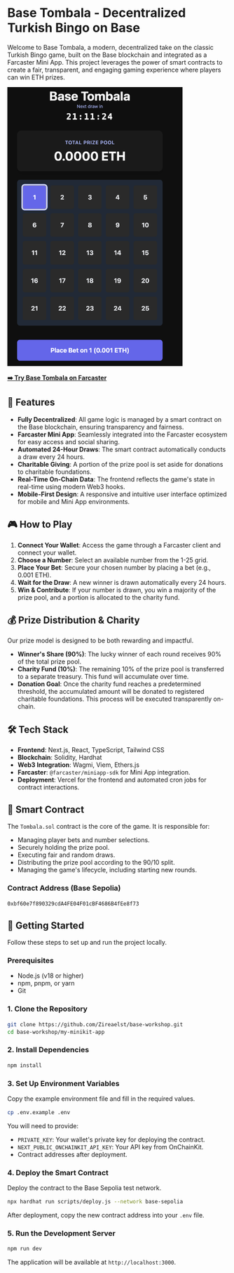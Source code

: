 # Base Tombala - Decentralized Turkish Bingo on Base

Welcome to Base Tombala, a modern, decentralized take on the classic Turkish Bingo game, built on the Base blockchain and integrated as a Farcaster Mini App. This project leverages the power of smart contracts to create a fair, transparent, and engaging gaming experience where players can win ETH prizes.

<img src="assets/main-page.png" alt="Base Tombala Screenshot" width="400"/>

**[➡️ Try Base Tombala on Farcaster](https://farcaster.xyz/miniapps/MylHMMurVStS/tombala)**

## 🚀 Features

-   **Fully Decentralized**: All game logic is managed by a smart contract on the Base blockchain, ensuring transparency and fairness.
-   **Farcaster Mini App**: Seamlessly integrated into the Farcaster ecosystem for easy access and social sharing.
-   **Automated 24-Hour Draws**: The smart contract automatically conducts a draw every 24 hours.
-   **Charitable Giving**: A portion of the prize pool is set aside for donations to charitable foundations.
-   **Real-Time On-Chain Data**: The frontend reflects the game's state in real-time using modern Web3 hooks.
-   **Mobile-First Design**: A responsive and intuitive user interface optimized for mobile and Mini App environments.

## 🎮 How to Play

1.  **Connect Your Wallet**: Access the game through a Farcaster client and connect your wallet.
2.  **Choose a Number**: Select an available number from the 1-25 grid.
3.  **Place Your Bet**: Secure your chosen number by placing a bet (e.g., 0.001 ETH).
4.  **Wait for the Draw**: A new winner is drawn automatically every 24 hours.
5.  **Win & Contribute**: If your number is drawn, you win a majority of the prize pool, and a portion is allocated to the charity fund.

## 💰 Prize Distribution & Charity

Our prize model is designed to be both rewarding and impactful.

-   **Winner's Share (90%)**: The lucky winner of each round receives 90% of the total prize pool.
-   **Charity Fund (10%)**: The remaining 10% of the prize pool is transferred to a separate treasury. This fund will accumulate over time.
-   **Donation Goal**: Once the charity fund reaches a predetermined threshold, the accumulated amount will be donated to registered charitable foundations. This process will be executed transparently on-chain.

## 🛠️ Tech Stack

-   **Frontend**: Next.js, React, TypeScript, Tailwind CSS
-   **Blockchain**: Solidity, Hardhat
-   **Web3 Integration**: Wagmi, Viem, Ethers.js
-   **Farcaster**: `@farcaster/miniapp-sdk` for Mini App integration.
-   **Deployment**: Vercel for the frontend and automated cron jobs for contract interactions.

## 📄 Smart Contract

The `Tombala.sol` contract is the core of the game. It is responsible for:

-   Managing player bets and number selections.
-   Securely holding the prize pool.
-   Executing fair and random draws.
-   Distributing the prize pool according to the 90/10 split.
-   Managing the game's lifecycle, including starting new rounds.

### Contract Address (Base Sepolia)

`0xbf60e7f890329cdA4FE04F01cBF4686B4fEe8f73`

## 🚀 Getting Started

Follow these steps to set up and run the project locally.

### Prerequisites

-   Node.js (v18 or higher)
-   npm, pnpm, or yarn
-   Git

### 1. Clone the Repository

```bash
git clone https://github.com/Zireaelst/base-workshop.git
cd base-workshop/my-minikit-app
```

### 2. Install Dependencies

```bash
npm install
```

### 3. Set Up Environment Variables

Copy the example environment file and fill in the required values.

```bash
cp .env.example .env
```

You will need to provide:

-   `PRIVATE_KEY`: Your wallet's private key for deploying the contract.
-   `NEXT_PUBLIC_ONCHAINKIT_API_KEY`: Your API key from OnChainKit.
-   Contract addresses after deployment.

### 4. Deploy the Smart Contract

Deploy the contract to the Base Sepolia test network.

```bash
npx hardhat run scripts/deploy.js --network base-sepolia
```

After deployment, copy the new contract address into your `.env` file.

### 5. Run the Development Server

```bash
npm run dev
```

The application will be available at `http://localhost:3000`.